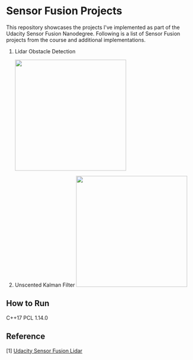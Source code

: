 # Sensor Fusion Projects  
This repository showcases the projects I've implemented as part of the Udacity Sensor Fusion Nanodegree.
Following is a list of Sensor Fusion projects from the course and additional implementations. 
1. Lidar Obstacle Detection
   
   <img src="results/fps-lidar.gif" width="300" />

2. Unscented Kalman Filter
   <img src="results/.gif" width="300" />

## How to Run 
C++17 
PCL 1.14.0


## Reference 
[1]  [Udacity Sensor Fusion Lidar](https://github.com/udacity/SFND_Lidar_Obstacle_Detection)
